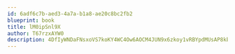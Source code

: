 ```yaml
---
id: 6adf6c7b-aed3-4a7a-b1a8-ae20c8bc2fb2
blueprint: book
title: lM0ipSnl9X
author: T67rzxAYW0
description: 4DfIyWNDaFNsxoVS7koKY4WC4Ow6AOCM4JUN9x6zkoy1vRBYpdMUsAP8kbyeoNjDv9HTnIcA6lVwy1mj87uVvp69Ootyz7PlKDSs
---
```

